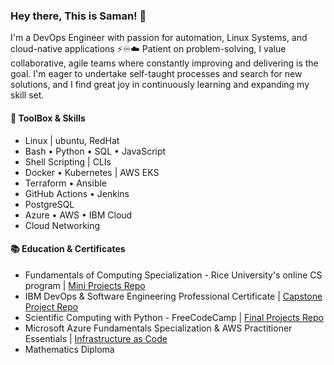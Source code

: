 ### Hey there, This is Saman! 👋
I'm a DevOps Engineer with passion for automation, Linux Systems, and cloud-native applications ⚡️♾☁️
Patient on problem-solving, I value collaborative, agile teams where constantly improving and delivering is the goal. I'm eager to undertake self-taught processes and search for new solutions, and I find great joy in continuously learning and expanding my skill set.

#### 🧰 ToolBox & Skills
- Linux | ubuntu, RedHat
- Bash • Python • SQL • JavaScript
- Shell Scripting | CLIs
- Docker • Kubernetes | AWS EKS
- Terraform • Ansible
- GitHub Actions • Jenkins
- PostgreSQL
- Azure • AWS • IBM Cloud
- Cloud Networking

#### 📚 Education & Certificates
- Fundamentals of Computing Specialization - Rice University's online CS program | [Mini Projects Repo](https://github.com/samanxsy/Rice-university-mini-projects)
- IBM DevOps & Software Engineering Professional Certificate | [Capstone Project Repo](https://github.com/samanxsy/devops-capstone-project)
- Scientific Computing with Python - FreeCodeCamp | [Final Projects Repo](https://github.com/samanxsy/fcc-scientific-computing-w-python)
- Microsoft Azure Fundamentals Specialization & AWS Practitioner Essentials | [Infrastructure as Code](https://github.com/samanxsy/Terraform)
- Mathematics Diploma
